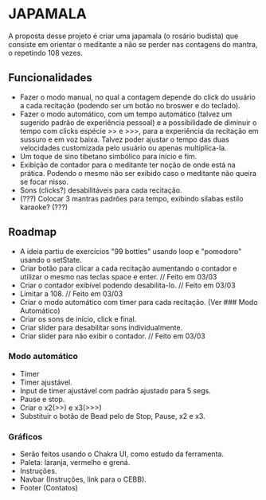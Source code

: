 
# JAPAMALA

A proposta desse projeto é criar uma japamala (o rosário budista) que consiste em orientar o meditante a não se perder nas contagens do mantra, o repetindo 108 vezes.




## Funcionalidades

- Fazer o modo manual, no qual a contagem depende do click do usuário a cada recitação (podendo ser um botão no broswer e do teclado).
- Fazer o modo automático, com um tempo automático (talvez um sugerido padrão de experiência pessoal) e a possibilidade de diminuir o tempo com clicks espécie >> e >>>, para a experiência da recitação em sussuro e em voz baixa. Talvez poder ajustar o tempo das duas velocidades customizada pelo usuário ou apenas multiplica-la.
- Um toque de sino tibetano simbólico para início e fim.
- Exibição de contador para o meditante ter noção de onde está na prática. Podendo o mesmo não ser exibido caso o meditante não queira se focar nisso.
- Sons (clicks?) desabilitáveis para cada recitação.
- (???) Colocar 3 mantras padrões para tempo, exibindo sílabas estilo karaoke? (???)


## Roadmap

- A ideia partiu de exercícios "99 bottles" usando loop e "pomodoro" usando o setState.
- Criar botão para clicar a cada recitação aumentando o contador e utilizar o mesmo nas teclas space e enter.  // Feito em 03/03
- Criar o contador exibível podendo desabilita-lo. // Feito em 03/03
- Limitar a 108. // Feito em 03/03
- Criar o modo automático com timer para cada recitação. (Ver ### Modo Automático)
- Criar os sons de início, click e final.
- Criar slider para desabilitar sons individualmente.
- Criar slider para não exibir o contador. // Feito em 03/03

### Modo automático
- Timer
- Timer ajustável.
- Input de timer ajustável com padrão ajustado para 5 segs.
- Pause e stop.
- Criar o x2(>>) e x3(>>>)
- Substituir o botão de Bead pelo de Stop, Pause, x2 e x3.


### Gráficos
- Serão feitos usando o Chakra UI, como estudo da ferramenta.
- Paleta: laranja, vermelho e grená.
- Instruções.
- Navbar (Instruções, link para o CEBB).
- Footer (Contatos)


